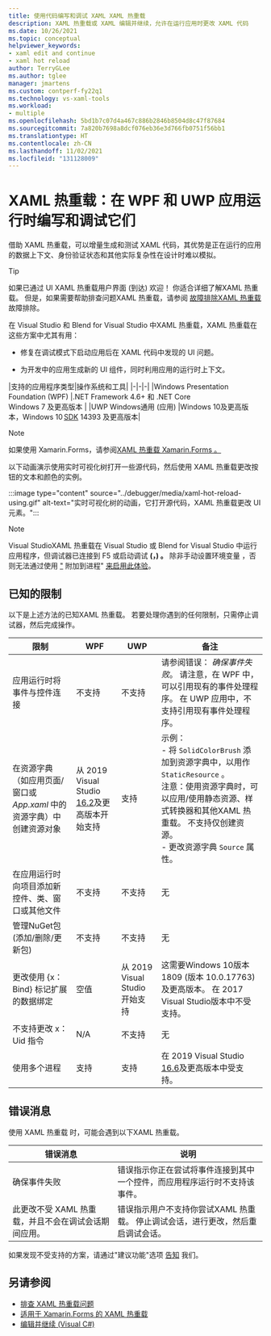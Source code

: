 ```yaml
---
title: 使用代码编写和调试 XAML XAML 热重载
description: XAML 热重载或 XAML 编辑并继续，允许在运行应用时更改 XAML 代码
ms.date: 10/26/2021
ms.topic: conceptual
helpviewer_keywords:
- xaml edit and continue
- xaml hot reload
author: TerryGLee
ms.author: tglee
manager: jmartens
ms.custom: contperf-fy22q1
ms.technology: vs-xaml-tools
ms.workload:
- multiple
ms.openlocfilehash: 5bd1b7c07d4a467c886b2846b8504d8c47f87684
ms.sourcegitcommit: 7a820b7698a8dcf076eb36e3d766fb0751f56bb1
ms.translationtype: HT
ms.contentlocale: zh-CN
ms.lasthandoff: 11/02/2021
ms.locfileid: "131128009"
---
```

# <a name="xaml-hot-reload-write-and-debug-your-wpf-and-uwp-apps-while-theyre-running"></a>XAML 热重载：在 WPF 和 UWP 应用运行时编写和调试它们

借助 XAML 热重载，可以增量生成和测试 XAML 代码，其优势是正在运行的应用的数据上下文、身份验证状态和其他实际复杂性在设计时难以模拟。

> [!TIP]
> 如果已通过 UI XAML 热重载用户界面 (到达) 欢迎！ 你适合详细了解XAML 热重载。 但是，如果需要帮助排查问题XAML 热重载，请参阅 [故障排除XAML 热重载](xaml-hot-reload-troubleshooting.md) 故障排除。

在 Visual Studio 和 Blend for Visual Studio 中XAML 热重载，XAML 热重载在这些方案中尤其有用：

* 修复在调试模式下启动应用后在 XAML 代码中发现的 UI 问题。

* 为开发中的应用生成新的 UI 组件，同时利用应用的运行时上下文。

|支持的应用程序类型|操作系统和工具|
|-|-|-|
|Windows Presentation Foundation (WPF) |.NET Framework 4.6+ 和 .NET Core</br>Windows 7 及更高版本 |
|UWP Windows通用 (应用) |Windows 10及更高版本，Windows 10 [SDK](https://developer.microsoft.com/windows/downloads/windows-10-sdk) 14393 及更高版本|

> [!NOTE]
> 如果使用 Xamarin.Forms，请参阅[XAML 热重载 Xamarin.Forms 。](/xamarin/xamarin-forms/xaml/hot-reload)

以下动画演示使用实时可视化树打开一些源代码，然后使用 XAML 热重载更改按钮的文本和颜色的实例。

:::image type="content" source="../debugger/media/xaml-hot-reload-using.gif" alt-text="实时可视化树的动画，它打开源代码，XAML 热重载更改 UI 元素。":::

> [!NOTE]
> Visual StudioXAML 热重载在 Visual Studio 或 Blend for Visual Studio 中运行应用程序，但调试器已连接到 F5 或启动调试 **(，) 。**  除非手动设置环境变量 ，否则无法通过使用 ["](../debugger/attach-to-running-processes-with-the-visual-studio-debugger.md) 附加到进程" [来启用此体验](xaml-hot-reload-troubleshooting.md#verify-that-you-use-start-debugging-rather-than-attach-to-process)。

## <a name="known-limitations"></a>已知的限制

以下是上述方法的已知XAML 热重载。 若要处理你遇到的任何限制，只需停止调试器，然后完成操作。

|限制|WPF|UWP|备注|
|-|-|-|-|
|应用运行时将事件与控件连接|不支持|不支持|请参阅错误： *确保事件失败*。 请注意，在 WPF 中，可以引用现有的事件处理程序。 在 UWP 应用中，不支持引用现有事件处理程序。|
|在资源字典（如应用页面/窗口或 *App.xaml* 中的资源字典）中创建资源对象|从 2019 Visual Studio [16.2](/visualstudio/releases/2019/release-notes-v16.2)及更高版本开始支持|支持|示例： <br>- 将 `SolidColorBrush` 添加到资源字典中，以用作 `StaticResource` 。</br>注意：使用资源字典时，可以应用/使用静态资源、样式转换器和其他XAML 热重载。 不支持仅创建资源。</br> - 更改资源字典 `Source` 属性。|
|在应用运行时向项目添加新控件、类、窗口或其他文件|不支持|不支持|无|
|管理NuGet包 (添加/删除/更新包) |不支持|不支持|无|
|更改使用 {x：Bind} 标记扩展的数据绑定|空值|从 2019 Visual Studio开始支持|这需要Windows 10版本 1809 (版本 10.0.17763) 及更高版本。 在 2017 Visual Studio版本中不受支持。|
|不支持更改 x：Uid 指令|N/A|不支持|无|
|使用多个进程 | 支持 | 支持 | 在 2019 Visual Studio [16.6](/visualstudio/releases/2019/release-notes-v16.6)及更高版本中受支持。 |

## <a name="error-messages"></a>错误消息

使用 XAML 热重载 时，可能会遇到以下XAML 热重载。

|错误消息|说明|
|-|-|
|确保事件失败|错误指示你正在尝试将事件连接到其中一个控件，而应用程序运行时不支持该事件。|
|此更改不受 XAML 热重载，并且不会在调试会话期间应用。|错误指示用户不支持你尝试XAML 热重载。 停止调试会话，进行更改，然后重启调试会话。  |

如果发现不受支持的方案，请通过"建议功能"选项 [告知](../ide/suggest-a-feature.md) 我们。

## <a name="see-also"></a>另请参阅

* [排查 XAML 热重载问题](xaml-hot-reload-troubleshooting.md)
* [适用于 Xamarin.Forms 的 XAML 热重载](/xamarin/xamarin-forms/xaml/hot-reload)
* [编辑并继续 (Visual C#)](../debugger/edit-and-continue-visual-csharp.md)
